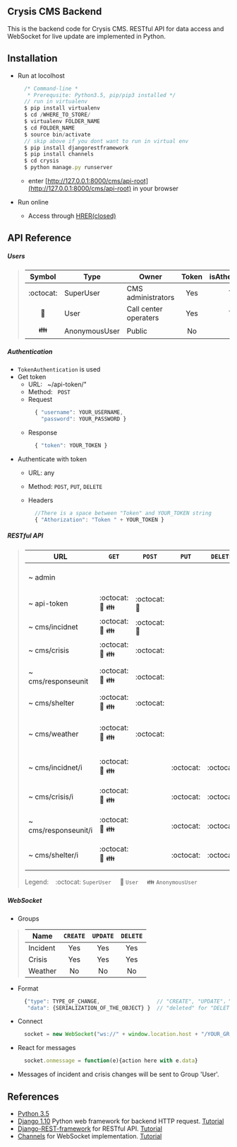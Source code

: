## Crysis CMS Backend

This is the backend code for Crysis CMS. RESTful API for data access and WebSocket for live update are implemented in Python.


## Installation

- Run at locolhost
	```javascript
      /* Command-line *
       * Prerequsite: Python3.5, pip/pip3 installed */
      // run in virtualenv
      $ pip install virtualenv
	  $ cd /WHERE_TO_STORE/
	  $ virtualenv FOLDER_NAME
	  $ cd FOLDER_NAME
	  $ source bin/activate 
      // skip above if you dont want to run in virtual env
 	  $ pip install djangorestframework 
 	  $ pip install channels
	  $ cd crysis
	  $ python manage.py runserver
	```
    - enter [http://127.0.0.1:8000/cms/api-root](http://127.0.0.1:8000/cms/api-root) in your browser 

- Run online
	- Access through [HRER(closed)](sublimeapp.site:8000/cms/api-root) 

## API Reference
##### Users

> Symbol | Type | Owner | Token | isAthenticated
> --------|--------|--------|-------|--------
> <center>:octocat:</center> | SuperUser | CMS administrators | <center>Yes</center> | <center>Yes</center>
> <center>:cop:</center> | User | Call center operaters | <center>Yes</center> | <center>Yes</center>
> <center>:family:</center> | AnonymousUser | Public | <center>No</center> | <center>No</center>

##### Authentication
- `TokenAuthentication` is used
- Get token
	- URL: &nbsp; ~/api-token/"	
	- Method: &nbsp; `POST`
	- Request
		``` javascript
		  { "username": YOUR_USERNAME, 
            "password": YOUR_PASSWORD }
    	```
    - Response
    	``` javascript
		  { "token": YOUR_TOKEN }
		```
- Authenticate with token
	- URL: any
	- Method: `POST`, `PUT`, `DELETE`
	- Headers
	
	 	``` javascript
          //There is a space between "Token" and YOUR_TOKEN string
	 	  { "Athorization": "Token " + YOUR_TOKEN }
		```


##### RESTful API


> URL | `GET` | `POST` | `PUT`| `DELETE` | Description 
> --- | ----- | ------ | ---- | -------- | ----------- 
> ~ admin ||||| Django login page for admin user.
> ~ api-token |:octocat: :cop: :family:|:octocat: :cop:||| Return a user token.
> ~ cms/incidnet |:octocat: :cop: :family:|:octocat: :cop:||| Return a list of incidents.
> ~ cms/crisis |:octocat: :cop: :family:|:octocat:||| Return a list of crires.
> ~ cms/responseunit |:octocat: :cop: :family:|:octocat:||| Return a list of response units.
> ~ cms/shelter |:octocat: :cop: :family:|:octocat:||| Return a list of shelters.
> ~ cms/weather |:octocat: :cop: :family:|:octocat:||| Return the current weather info.
> ~ cms/incidnet/i |:octocat: :cop: :family:||:octocat:|:octocat:| Return the incident with `id == i`.
> ~ cms/crisis/i |:octocat: :cop: :family:||:octocat:|:octocat:| Return the crisis with `id == i`.
> ~ cms/responseunit/i |:octocat: :cop: :family:||:octocat:|:octocat:| Return the responseunit with `id == i`.
> ~ cms/shelter/i |:octocat: :cop: :family:||:octocat: |:octocat: | Return the shelter  with `id == i`.
> Legend: &nbsp;&nbsp; :octocat: `SuperUser` &nbsp;&nbsp;&nbsp; :cop: `User` &nbsp;&nbsp;&nbsp; :family: `AnonymousUser`


##### WebSocket
- Groups

> Name | `CREATE` | `UPDATE` | `DELETE`
> ------|------|-------|------
> Incident | <center>Yes</center> | <center>Yes</center> | <center>Yes</center>
> Crisis | <center>Yes</center> | <center>Yes</center> | <center>Yes</center>
> Weather | <center>No</center> | <center>No</center> | <center>No</center>

- Format
	```javascript
      {"type": TYPE_OF_CHANGE,  				// "CREATE", "UPDATE"，"DELETE"
       "data": {SERIALIZATION_OF_THE_OBJECT} }	// "deleted" for "DELETION"
 	```
    
- Connect

	```javascript
	  socket = new WebSocket("ws://" + window.location.host + "/YOUR_GROUP/");
	```

- React for messages

	```javascript
	  socket.onmessage = function(e){action here with e.data}
	```


- Messages of incident and crisis changes will be sent to Group 'User'.

## References

 * [Python 3.5](https://docs.python.org/3/) 
 * [Django 1.10](https://github.com/django/django) Python web framework for backend HTTP request.  [Tutorial](https://docs.djangoproject.com/en/1.10/)
 * [Django-REST-framework](https://github.com/tomchristie/django-rest-framework) for RESTful API. [Tutorial](http://www.django-rest-framework.org/)
 * [Channels](https://github.com/django/channels) for WebSocket implementation. [Tutorial](http://channels.readthedocs.org)


